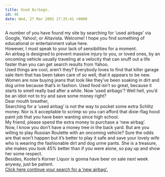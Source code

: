```yaml
---
title: Used Airbags.
id: 46
date: Wed, 27 Mar 2002 17:35:41 +0000
---
```


A number of you have found my site by searching for ‘used airbags’ via Google, Yahoo!, or Altavista. Welcome! I hope you find something of educational or entertainment value here.  
 However, I must speak to your lack of sensibilities for a moment.  
 An airbag is designed to prevent massive injury to you, or loved ones, by an oncoming vehicle usually traveling at a velocity that can snuff out a life faster than you can get search results from Yahoo.  
 Used things are cool, aren’t they? Everybody loves to find that killer garage sale item that has been taken care of so well, that it appears to be new. Women are now buying jeans that look like they’ve been soaking in dirt and dog urine because that’s in fashion. Used food isn’t so great, because it starts to smell really bad after a while. Now ‘used airbags’? Well hell, you’d be an idiot not to try and save some money right?  
 Dear mouth breather,  
 Searching for a ‘used airbag’ is not the way to pocket some extra Schlitz money. Nor is it acceptable to scrimp so you can afford that dixie-flag hood paint job that you have been wanting since high school.  
 My friend, please spend the extra money to purchase a ‘new airbag’.  
 Now, I know you don’t have a money tree in the back yard. But are you willing to play Russian Roulette with an oncoming vehicle? Sure the odds are that won’t happen but it’s better to play it safe and save your lovely wife who is wearing the fashionable dirt and dog urine pants. She is a treasure, she makes you look 45% better than if you were alone, so pay up and show her some respect.  
 Besides, Kooter’s Korner Liquor is gonna have beer on sale next week anyway, just be patient.  
[Click here continue your search for a ‘new airbag’.](http://www.google.com/search?as_q=Airbag&num=10&hl=en&btnG=Google+Search&as_epq=&as_oq=&as_eq=gregstorey&lr=&as_ft=i&as_filetype=&as_qdr=all&as_occt=any&as_dt=i&as_sitesearch=&safe=off)


